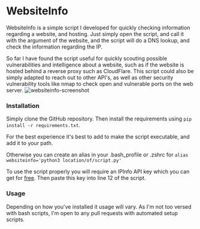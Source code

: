 # WebsiteInfo
WebsiteInfo is a simple script I developed for quickly checking information regarding a website, and hosting.
Just simply open the script, and call it with the argument of the website, and the script will do a DNS lookup, and check the information regarding the IP.

So far I have found the script useful for quickly scouting possible vulnerabilities and intelligence about a website, such as if the website is hosted behind a reverse proxy such as CloudFlare. This script could also be simply adapted to reach out to other API's, as well as other security vulnerability tools like nmap to check open and vulnerable ports on the web server.
<img src="https://i.ibb.co/P5QFMbP/websiteinfo-screenshot.png" alt="websiteinfo-screenshot" border="0">


### Installation
Simply clone the GitHub repository. Then install the requirements using `pip install -r requirements.txt`.

For the best experience it's best to add to make the script executable, and add it to your path.

Otherwise you can create an alias in your .bash_profile or .zshrc for 
`alias websiteinfo='python3 location/of/script.py'`

To use the script properly you will require an IPInfo API key which you can get for [free](https://ipinfo.io/). Then paste this key into line 12 of the script.

### Usage
Depending on how you've installed it usage will vary. As I'm not too versed with bash scripts, I'm open to any pull requests with automated setup scripts.
